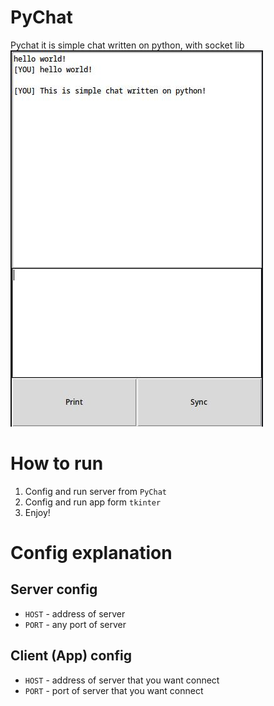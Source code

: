 # PyChat

Pychat it is simple chat written on python, with socket lib
![TK GUI](./images/screenshot_1.jpg "Tkinter image of GUI")

# How to run

1. Config and run server from `PyChat`
2. Config and run app form `tkinter`
3. Enjoy!

# Config explanation

## Server config

- `HOST` - address of server
- `PORT` - any port of server

## Client (App) config

- `HOST` - address of server that you want connect
- `PORT` - port of server that you want connect

